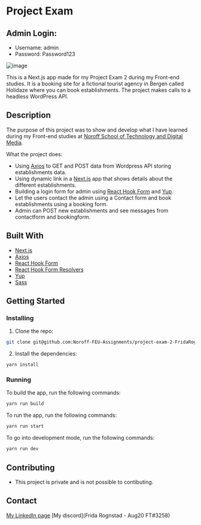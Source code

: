 # Project Exam
## Admin Login:
- Username: admin
- Password: Password123

![image](http://localhost:3000/_next/image?url=%2Fproject-exam-index.jpg&w=1920&q=75)

This is a Next.js app made for my Project Exam 2 during my Front-end studies. It is a booking site for a fictional tourist agency in Bergen called Holidaze where you can book establishments. The project makes calls to a headless WordPress API.

## Description

The purpose of this project was to show and develop what I have learned during my Front-end studies at [Noroff School of Technology and Digital Media](https://www.noroff.no/). 

What the project does:
- Using [Axios](https://axios-http.com/) to GET and POST data from Wordpress API storing establishments data.
- Using dynamic link in a [Next.js](https://nextjs.org/) app that shows details about the different establishments.
- Building a login form for admin using [React Hook Form](https://react-hook-form.com/) and [Yup](https://github.com/jquense/yup).
- Let the users contact the admin using a Contact form and book establishments using a booking form.
- Admin can POST new establishments and see messages from contactform and bookingform.

## Built With

- [Next.js](https://nextjs.org/)
- [Axios](https://axios-http.com/)
- [React Hook Form](https://react-hook-form.com/)
- [React Hook Form Resolvers](https://github.com/react-hook-form/resolvers)
- [Yup](https://github.com/jquense/yup)
- [Sass](https://sass-lang.com/)

## Getting Started

### Installing

1. Clone the repo:

```bash
git clone git@github.com:Noroff-FEU-Assignments/project-exam-2-FridaRognstad.git
```

2. Install the dependencies:

```
yarn install
```

### Running


To build the app, run the following commands:

```bash
yarn run build
```

To run the app, run the following commands:

```bash
yarn run start
```

To go into development mode, run the following commands:

```bash
yarn run dev
```

## Contributing

- This project is private and is not possible to contibuting.

## Contact

[My LinkedIn page](https://no.linkedin.com/in/frida-rognstad)
[My discord](Frida Rognstad - Aug20 FT#3258)
